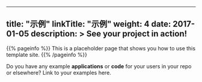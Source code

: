 
---
title: "示例"
linkTitle: "示例"
weight: 4
date: 2017-01-05
description: >
  See your project in action!
---

{{% pageinfo %}}
This is a placeholder page that shows you how to use this template site.
{{% /pageinfo %}}

Do you have any example **applications** or **code** for your users in your repo or elsewhere? Link to your examples here.


